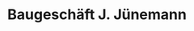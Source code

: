 ---
title: "Baugeschäft J. Jünemann"
url: /ebergoetzen/baugeschaeft-j-juenemann/
shop: Eisenwaren
---